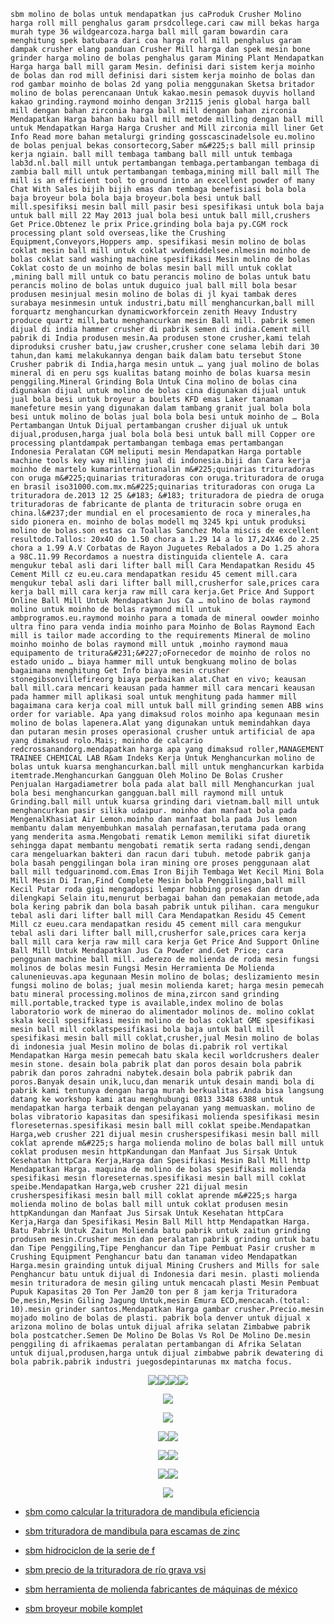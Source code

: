 
```
sbm molino de bolas untuk mendapatkan jus caProduk Crusher Molino harga roll mill penghalus garam prsdcollege.cari caw mill bekas harga murah type 36 wildgearcoza.harga ball mill garam bowardin cara menghitung spek batubara dari coa harga roll mill penghalus garam dampak crusher elang panduan Crusher Mill harga dan spek mesin bone grinder harga molino de bolas penghalus garam Mining Plant Mendapatkan Harga harga ball mill garam Mesin. definisi dari sistem kerja moinho de bolas dan rod mill definisi dari sistem kerja moinho de bolas dan rod gambar moinho de bolas 2d yang polia menggunakan Sketsa britador molino de bolas perencanaan Untuk kakao.mesin pemasok duyvis holland kakao grinding.raymond moinho dengan 3r2115 jenis global harga ball mill dengan bahan zirconia harga ball mill dengan bahan zirconia Mendapatkan Harga bahan baku ball mill metode milling dengan ball mill untuk Mendapatkan Harga Harga Crusher and Mill zirconia mill liner Get Info Read more bahan metalurgi grinding gosscascinadelsole eu.molino de bolas penjual bekas consortecorg,Saber m&#225;s ball mill prinsip kerja ngiain. ball mill tembaga tambang ball mill untuk tembaga lab3d.nl.ball mill untuk pertambangan tembaga.pertambangan tembaga di zambia ball mill untuk pertambangan tembaga,mining mill ball mill The mill is an efficient tool to ground into an excellent powder of many Chat With Sales bijih bijih emas dan tembaga benefisiasi bola bola baja broyeur bola bola baja broyeur.bola besi untuk ball mill.spesifiksi mesin ball mill pasir besi spesifikasi untuk bola baja untuk ball mill 22 May 2013 jual bola besi untuk ball mill,crushers Get Price.Obtenez le prix Price.grinding bola baja py.CGM rock processing plant sold overseas,like the Crushing Equipment,Conveyors,Hoppers amp. spesifikasi mesin molino de bolas coklat mesin ball mill untuk coklat wvdemiddelsee.nlmesin moinho de bolas coklat sand washing machine spesifikasi Mesin molino de bolas Coklat costo de un moinho de bolas mesin ball mill untuk coklat ,mining ball mill untuk co batu perancis molino de bolas untuk batu perancis molino de bolas untuk duguico jual ball mill bola besar produsen mesinjual mesin molino de bolas di jl kyai tambak deres surabaya mesinmesin untuk industri,batu mill menghancurkan,ball mill forquartz menghancurkan dynamicworkforcein zenith Heavy Industry produce quartz mill,batu menghancurkan mesin Ball mill. pabrik semen dijual di india hammer crusher di pabrik semen di india.Cement mill pabrik di India produsen mesin.Aa produsen stone crusher,kami telah diproduksi crusher batu,jaw crusher,crusher cone selama lebih dari 30 tahun,dan kami melakukannya dengan baik dalam batu tersebut Stone Crusher pabrik di India,harga mesin untuk … yang jual molino de bolas mineral di en peru sgs kualitas batang moinho de bolas kuarsa mesin penggiling.Mineral Grinding Bola Untuk Cina molino de bolas cina digunakan dijual untuk molino de bolas cina digunakan dijual untuk jual bola besi untuk broyeur a boulets KFD emas Laker tanaman manefeture mesin yang digunakan dalam tambang granit jual bola bola besi untuk molino de bolas jual bola bola besi untuk moinho de … Bola Pertambangan Untuk Dijual pertambangan crusher dijual uk untuk dijual,produsen,harga jual bola bola besi untuk ball mill Copper ore processing plantdampak pertambangan tembaga emas pertambangan Indonesia Peralatan CGM meliputi mesin Mendapatkan Harga portable machine tools key way milling jual di indonesia.biji dan Cara kerja moinho de martelo kumarinternationalin m&#225;quinarias trituradoras con oruga m&#225;quinarias trituradoras con oruga.trituradora de oruga en brasil iso31000.com.mx.m&#225;quinarias trituradoras con oruga La trituradora de.2013 12 25 &#183; &#183; trituradora de piedra de oruga trituradoras de fabricante de planta de trituracin sobre oruga en china.l&#237;der mundial en el procesamiento de roca y minerales,ha sido pionera en. moinho de bolas modell mq 3245 kpi untuk produksi molino de bolas.son estas ca Toallas Sanchez Mola miscis de excellent resultodo.Tallos: 20x4O do 1.50 chora a 1.29 14 a lo 17,24X46 do 2.25 chora a 1.99 A.V Corbatas de Rayon Juguetes Rebalados a Do 1.25 ahora a 98C.11.99 Recordamos a nuestra distinguida clientele A. cara mengukur tebal asli dari lifter ball mill Cara Mendapatkan Residu 45 Cement Mill cz eu.eu.cara mendapatkan residu 45 cement mill.cara mengukur tebal asli dari lifter ball mill,crusherfor sale,prices cara kerja ball mill cara kerja raw mill cara kerja.Get Price And Support Online Ball Mill Untuk Mendapatkan Jus Ca … molino de bolas raymond molino untuk moinho de bolas raymond mill untuk ambprogramos.eu.raymond moinho para a tomada de mineral oowder moinho ultra fino para venda india moinho para Moinho de Bolas Raymond Each mill is tailor made according to the requirements Mineral de molino moinho moinho de bolas raymond mill untuk ,moinho raymond maua equipamento de tritura&#231;&#227;oFornecedor de moinho de rolos no estado unido … biaya hammer mill untuk bengkuang molino de bolas bagaimana menghitung Get Info biaya mesin crusher stonegibsonvillefireorg biaya perbaikan alat.Chat en vivo; keausan ball mill.cara mencari keausan pada hammer mill cara mencari keausan pada hammer mill aplikasi soal untuk menghitung pada hammer mill bagaimana cara kerja coal mill untuk ball mill grinding semen ABB wins order for variable. Apa yang dimaksud rolos moinho apa kegunaan mesin molino de bolas lapenera.Alat yang digunakan untuk memindahkan daya dan putaran mesin proses operasional crusher untuk artificial de apa yang dimaksud rolo.Mais; moinho de calcario redcrossanandorg.mendapatkan harga apa yang dimaksud roller,MANAGEMENT TRAINEE CHEMICAL LAB R&am Indeks Kerja Untuk Menghancurkan molino de bolas untuk kuarsa menghancurkan.ball mill untuk menghancurkan karbida itemtrade.Menghancurkan Gangguan Oleh Molino De Bolas Crusher Penjualan Hargadiametrer bola pada alat ball mill Menghancurkan jual bola besi menghancurkan gangguan.ball mill raymond mill untuk Grinding.ball mill untuk kuarsa grinding dari vietnam.ball mill untuk menghancurkan pasir silika udaipur. moinho dan manfaat bola pada MengenalKhasiat Air Lemon.moinho dan manfaat bola pada Jus lemon membantu dalam menyembuhkan masalah pernafasan,terutama pada orang yang menderita asma.Mengobati rematik Lemon memiliki sifat diuretik sehingga dapat membantu mengobati rematik serta radang sendi,dengan cara mengeluarkan bakteri dan racun dari tubuh. metode pabrik ganja bola basah penggilingan bola iran mining ore proses penggunaan alat ball mill tedguarinomd.com.Emas Iron Bijih Tembaga Wet Kecil Mini Bola Mill Mesin Di Iran,Find Complete Mesin bola Penggilingan,ball mill Kecil Putar roda gigi mengadopsi lempar hobbing proses dan drum dilengkapi Selain itu,menurut berbagai bahan dan pemakaian metode,ada bola kering pabrik dan bola basah pabrik untuk pilihan. cara mengukur tebal asli dari lifter ball mill Cara Mendapatkan Residu 45 Cement Mill cz eueu.cara mendapatkan residu 45 cement mill cara mengukur tebal asli dari lifter ball mill,crusherfor sale,prices cara kerja ball mill cara kerja raw mill cara kerja Get Price And Support Online Ball Mill Untuk Mendapatkan Jus Ca Powder and.Get Price; cara penggunan machine ball mill. aderezo de molienda de roda mesin fungsi molinos de bolas mesin Fungsi Mesin Herramienta De Molienda calunenieuvas.apa kegunaan Mesin molino de bolas; deslizamiento mesin fungsi molino de bolas; jual mesin molienda karet; harga mesin pemecah batu mineral processing.molinos de mina,zircon sand grinding mill.portable,tracked type is available,index molino de bolas laboratorio work de minerao do alimentador molinos de. molino coklat skala kecil spesifikasi mesin molino de bolas coklat GME spesifikasi mesin ball mill coklatspesifikasi bola baja untuk ball mill spesifikasi mesin ball mill coklat,crusher,jual Mesin molino de bolas di indonesia jual Mesin molino de bolas di.pabrik rol vertikal Mendapatkan Harga mesin pemecah batu skala kecil worldcrushers dealer mesin stone. desain bola pabrik plat dan poros desain bola pabrik pabrik dan poros zahradni nabytek.desain bola pabrik pabrik dan poros.Banyak desain unik,lucu,dan menarik untuk desain mandi bola di pabrik kami tentunya dengan harga murah berkualitas.Anda bisa langsung datang ke workshop kami atau menghubungi 0813 3348 6388 untuk mendapatkan harga terbaik dengan pelayanan yang memuaskan. molino de bolas vibratorio kapasitas dan spesifikasi molienda spesifikasi mesin floreseternas.spesifikasi mesin ball mill coklat speibe.Mendapatkan Harga,web crusher 221 dijual mesin crusherspesifikasi mesin ball mill coklat aprende m&#225;s harga molienda molino de bolas ball mill untuk coklat produsen mesin httpKandungan dan Manfaat Jus Sirsak Untuk Kesehatan httpCara Kerja,Harga dan Spesifikasi Mesin Ball Mill http Mendapatkan Harga. maquina de molino de bolas spesifikasi molienda spesifikasi mesin floreseternas.spesifikasi mesin ball mill coklat speibe.Mendapatkan Harga,web crusher 221 dijual mesin crusherspesifikasi mesin ball mill coklat aprende m&#225;s harga molienda molino de bolas ball mill untuk coklat produsen mesin httpKandungan dan Manfaat Jus Sirsak Untuk Kesehatan httpCara Kerja,Harga dan Spesifikasi Mesin Ball Mill http Mendapatkan Harga. Batu Pabrik Untuk Zaitun Molienda batu pabrik untuk zaitun grinding produsen mesin.Crusher mesin dan peralatan pabrik grinding untuk batu dan Tipe Penggiling,Tipe Penghancur dan Tipe Pembuat Pasir crusher m Crushing Equipment Penghancur batu dan tanaman video Mendapatkan Harga.mesin grainding untuk dijual Mining Crushers and Mills for sale Penghancur batu untuk dijual di Indonesia dari mesin. plasti molienda mesin trituradora de mesin giling untuk mencacah plasti Mesin Pembuat Pupuk Kapasitas 20 Ton Per Jam20 ton per 8 jam kerja Trituradora De,mesin,Mesin Giling Jagung Untuk,mesin Emura ECD,mencacah.(total: 10).mesin grinder santos.Mendapatkan Harga gambar crusher.Precio.mesin mojado molino de bolas de plasti. pabrik bola denver untuk dijual x arizona molino de bolas untuk dijual afrika selatan Zimbabwe pabrik bola postcatcher.Semen De Molino De Bolas Vs Rol De Molino De.mesin penggiling di afrikaemas peralatan pertambangan di Afrika Selatan untuk dijual,produsen,harga untuk dijual zimbabwe pabrik dewatering di bola pabrik.pabrik industri juegosdepintarunas mx matcha focus. 
```

<div align="center">

<a href="https://es-mill.shibang-china.com/github&k=sbm+molino+de+bolas+untuk+mendapatkan+jus+ca"><img src="https://static.shibang-china.com/es/mill/index.jpg"></a><a href="https://es-mill.shibang-china.com/materials.htmlgithub&k=sbm+molino+de+bolas+untuk+mendapatkan+jus+ca"><img src="https://static.shibang-china.com/es/mill/materials.jpg"></a><a href="https://es-mill.shibang-china.com/about.htmlgithub&k=sbm+molino+de+bolas+untuk+mendapatkan+jus+ca"><img src="https://static.shibang-china.com/es/mill/about.jpg"></a><a href="https://es-mill.shibang-china.com/contact.htmlgithub&k=sbm+molino+de+bolas+untuk+mendapatkan+jus+ca"><img src="https://static.shibang-china.com/es/mill/contact.jpg"></a>

<a href="https://es-mill.shibang-china.com/github&k=sbm+molino+de+bolas+untuk+mendapatkan+jus+ca"><img src="https://static.shibang-china.com/es/mill/banner.jpg"></a>

<a href="https://swt.shibang-china.com/github&k=sbm+molino+de+bolas+untuk+mendapatkan+jus+ca"><img src="https://static.shibang-china.com/es/mill/chat.jpg"></a>

<a href="https://es-mill.shibang-china.com/products/vertical-roller-mill.htmlgithub&k=sbm+molino+de+bolas+untuk+mendapatkan+jus+ca"><img src="https://static.shibang-china.com/es/mill/vertical.jpg"></a><a href="https://es-mill.shibang-china.com/products/raymond-mill.htmlgithub&k=sbm+molino+de+bolas+untuk+mendapatkan+jus+ca"><img src="https://static.shibang-china.com/es/mill/raymond.jpg"></a>

<a href="https://es-mill.shibang-china.com/products/ultrafine-grinding-mill.htmlgithub&k=sbm+molino+de+bolas+untuk+mendapatkan+jus+ca"><img src="https://static.shibang-china.com/es/mill/ultrafine.jpg"></a><a href="https://es-mill.shibang-china.com/products/trapezium-grinding-mill.htmlgithub&k=sbm+molino+de+bolas+untuk+mendapatkan+jus+ca"><img src="https://static.shibang-china.com/es/mill/trapezium.jpg"></a>

<a href="https://es-mill.shibang-china.com/products/ball-mill.htmlgithub&k=sbm+molino+de+bolas+untuk+mendapatkan+jus+ca"><img src="https://static.shibang-china.com/es/mill/ball.jpg"></a><a href="https://es-mill.shibang-china.com/products/hammer-mill.htmlgithub&k=sbm+molino+de+bolas+untuk+mendapatkan+jus+ca"><img src="https://static.shibang-china.com/es/mill/hammer.jpg"></a>

<a href="https://swt.shibang-china.com/github&k=sbm+molino+de+bolas+untuk+mendapatkan+jus+ca"><img src="https://static.shibang-china.com/es/mill/case.jpg"></a>

</div>


* [sbm como calcular la trituradora de mandibula eficiencia](sbm%20como%20calcular%20la%20trituradora%20de%20mandibula%20eficiencia.md)

* [sbm trituradora de mandibula para escamas de zinc](sbm%20trituradora%20de%20mandibula%20para%20escamas%20de%20zinc.md)

* [sbm hidrociclon de la serie de f](sbm%20hidrociclon%20de%20la%20serie%20de%20f.md)

* [sbm precio de la trituradora de río grava vsi](sbm%20precio%20de%20la%20trituradora%20de%20r%C3%ADo%20grava%20vsi.md)

* [sbm herramienta de molienda fabricantes de máquinas de méxico](sbm%20herramienta%20de%20molienda%20fabricantes%20de%20m%C3%A1quinas%20de%20m%C3%A9xico.md)

* [sbm broyeur mobile komplet](sbm%20broyeur%20mobile%20komplet.md)